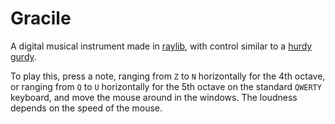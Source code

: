 # Gracile

A digital musical instrument made in [raylib](https://www.raylib.com), with control similar to a [hurdy gurdy](https://en.wikipedia.org/wiki/Hurdy-gurdy).

To play this, press a note, ranging from `Z` to `N` horizontally for the 4th octave, or ranging from `Q` to `U` horizontally for the 5th octave on the standard `QWERTY` keyboard, and move the mouse around in the windows.
The loudness depends on the speed of the mouse.
